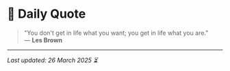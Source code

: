 # 📜 Daily Quote

> "You don't get in life what you want; you get in life what you are."  
> — **Les Brown**

---

_Last updated: 26 March 2025 ⏳_
